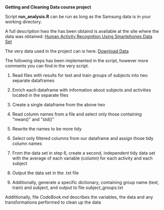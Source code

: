 **Getting and Cleaning Data course project**

Script **run_analysis.R** can be run as long as the Samsung data is in your working directory.

A full description hwo the has been obtaind is available at the site where the data was obtained:
[Human Activity Recognition Using Smartphones Data Set](https://d396qusza40orc.cloudfront.net/getdata%2Fprojectfiles%2FUCI%20HAR%20Dataset.zip)

The very data used in the project can is here: [Download Data](https://d396qusza40orc.cloudfront.net/getdata%2Fprojectfiles%2FUCI%20HAR%20Dataset.zip)

The following steps has been implemented in the script, however more comments you can find in the very script.

1. Read files with results for test and train groups of subjects into two separate dataframes

2. Enrich each dataframe with information about subjects and activities located in the separate files

3. Create a single dataframe from the above two

4. Read column names from a file and select only those containing "mean()" and "std()"

5. Rewrite the names to be more tidy

6. Select only filtered columns from our dataframe and assign those tidy column names

7. From the data set in step 6, create a second, independent tidy data set with the average of each variable (column) for each activity and each subject

8. Output the data set in the .txt file 

9. Additionally, generate a specific dictionary, containing  group name (test, train) and subject, and output to file subject_groups.txt 

Addittionally, file *CodeBook.md* describes the variables, the data and any transformations performed to clean up the data
